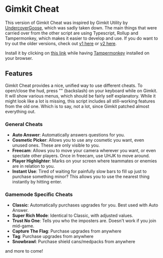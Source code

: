 # Gimkit Cheat

This version of Gimkit Cheat was inspired by Gimkit Utility by [UndercoverGoose](https://github.com/UndercoverGoose), which was sadly taken down. The main things that were carried over from the other script are using Typescript, Rollup and Tampermonkey, which makes it easier to develop and use. If you do want to try out the older versions, check out [v1 here](/v1) or [v2 here](/v2).

Install it by clicking on [this link](https://raw.githubusercontent.com/TheLazySquid/GimkitCheat/main/build/bundle.user.js) while having [Tampermonkey](https://www.tampermonkey.net/) installed on your browser.

## Features

Gimkit Cheat provides a nice, unified way to use different cheats. To open/close the hud, press "\" (backslash) on your keyboard while on Gimkit. It will show various menus, which should be fairly self explanatory. While it might look like a lot is missing, this script includes all still-working features from the old one. Which is to say, not a lot, since Gimkit patched almost everything out.

### General Cheats

- **Auto Answer**: Automatically answers questions for you.
- **Cosmetic Picker**: Allows you to use any cosmetic you want, even unused ones. These are only visible to you.
- **Freecam**: Allows you to move your camera wherever you want, or even spectate other players. Once in freecam, use UHJK to move around.
- **Player Highlighter**: Marks on your screen where teammates or enemies are in relation to you.
- **Instant Use**: Tired of waiting for painfully slow bars to fill up just to purchase something minor? This allows you to use the nearest thing instantly by hitting enter.

### Gamemode Specific Cheats

- **Classic**: Automatically purchases upgrades for you. Best used with Auto Answer.
- **Super Rich Mode**: Identical to Classic, with adjusted values.
- **Trust No One**: Tells you who the imposters are. Doesn't work if you join mid-game.
- **Capture The Flag**: Purchase upgrades from anywhere
- **Tag**: Purchase upgrades from anywhere
- **Snowbrawl**: Purchase shield cans/medpacks from anywhere

and more to come!